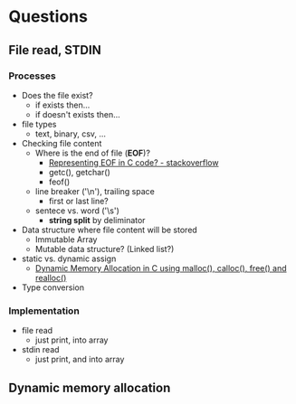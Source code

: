 # Questions

## File read, STDIN

### Processes

- Does the file exist?
  - if exists then...
  - if doesn't exists then...
- file types
  - text, binary, csv, ...
- Checking file content
  - Where is the end of file (**EOF**)?
    - [Representing EOF in C code? - stackoverflow](https://stackoverflow.com/questions/12389518/representing-eof-in-c-code)
    - getc(), getchar()
    - feof()
  - line breaker ('\n'), trailing space
    - first or last line?
  - sentece vs. word ('\s')
    - **string split** by deliminator
- Data structure where file content will be stored
  - Immutable Array
  - Mutable data structure? (Linked list?)
- static vs. dynamic assign
  - [Dynamic Memory Allocation in C using malloc(), calloc(), free() and realloc()](https://www.geeksforgeeks.org/dynamic-memory-allocation-in-c-using-malloc-calloc-free-and-realloc/)
- Type conversion

### Implementation

- file read
  - just print, into array
- stdin read
  - just print, and into array

## Dynamic memory allocation
